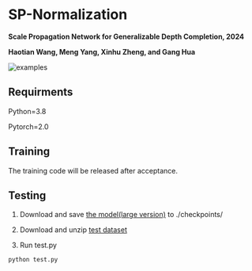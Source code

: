 # SP-Normalization

**Scale Propagation Network for Generalizable Depth Completion, 2024**

**Haotian Wang, Meng Yang, Xinhu Zheng, and Gang Hua**

![examples](https://github.com/user-attachments/assets/140d0a37-fb7f-4b91-ad6a-1cc1143e45ad)


## Requirments

Python=3.8

Pytorch=2.0 

## Training

The training code will be released after acceptance.

## Testing 

1. Download and save [the model(large version)](https://drive.google.com/file/d/1NICDWV0dYelaUqdXYQBLiyAyiTxPE_Pj/view?usp=drive_link) to ./checkpoints/

2. Download and unzip [test dataset](https://drive.google.com/file/d/1_KZJ2WZDLtlVS7Ww9XSkQUfwqyvLK1fB/view?usp=drive_link)

3. Run test.py

```python
python test.py
```

